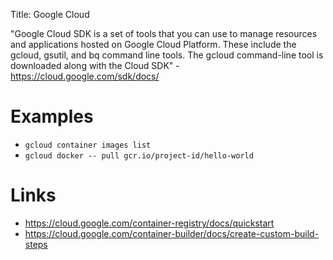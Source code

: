Title: Google Cloud

"Google Cloud SDK is a set of tools that you can use to manage resources and applications hosted on Google Cloud Platform. These include the gcloud, gsutil, and bq command line tools. The gcloud command-line tool is downloaded along with the Cloud SDK" - <https://cloud.google.com/sdk/docs/>

# Examples

- `gcloud container images list`
- `gcloud docker -- pull gcr.io/project-id/hello-world`

# Links

- <https://cloud.google.com/container-registry/docs/quickstart>
- <https://cloud.google.com/container-builder/docs/create-custom-build-steps>
